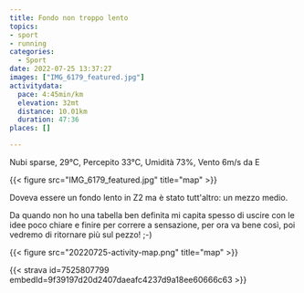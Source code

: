 ```yaml
---
title: Fondo non troppo lento
topics:
- sport
- running
categories:
  - Sport
date: 2022-07-25 13:37:27
images: ["IMG_6179_featured.jpg"]
activitydata:
  pace: 4:45min/km
  elevation: 32mt
  distance: 10.01km
  duration: 47:36
places: []

---
```


Nubi sparse, 29°C, Percepito 33°C, Umidità 73%, Vento 6m/s da E

{{< figure src="IMG_6179_featured.jpg" title="map" >}}

<!--more-->

Doveva essere un fondo lento in Z2 ma è stato tutt'altro: un mezzo medio.

Da quando non ho una tabella ben definita mi capita spesso di uscire con le idee poco chiare e finire per correre a sensazione, per ora va bene così, poi vedremo di ritornare più sul pezzo! ;-)

{{< figure src="20220725-activity-map.png" title="map" >}}


{{< strava id=7525807799 embedId=9f39197d20d2407daeafc4237d9a18ee60666c63 >}}

